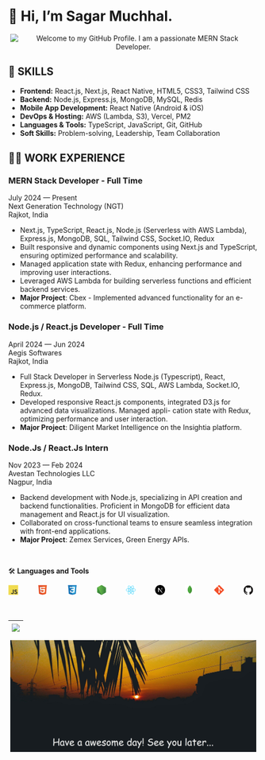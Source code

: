 # 👋 Hi, I’m Sagar Muchhal.    

<p align='center' style='margin: 16px 4px 8px;'>
    <img src="https://readme-typing-svg.herokuapp.com?font=Fira+Code&pause=1000&color=54A6FF&center=true&vCenter=true&multiline=true&width=710&height=70&lines=Welcome+to+my+GitHub+Profile;I+am+a+passionate+MERN+Stack+developer" alt="Welcome to my GitHub Profile. I am a passionate MERN Stack Developer." />
</p>

## 🚀 **SKILLS**

- **Frontend:** React.js, Next.js, React Native, HTML5, CSS3, Tailwind CSS  
- **Backend:** Node.js, Express.js, MongoDB, MySQL, Redis  
- **Mobile App Development:** React Native (Android & iOS)  
- **DevOps & Hosting:** AWS (Lambda, S3), Vercel, PM2  
- **Languages & Tools:** TypeScript, JavaScript, Git, GitHub  
- **Soft Skills:** Problem-solving, Leadership, Team Collaboration  



## 👨‍💻 WORK EXPERIENCE
   ### MERN Stack Developer - Full Time
   July 2024 — Present         
   Next Generation Technology (NGT)            
   Rajkot, India  
   - Next.js, TypeScript, React.js, Node.js (Serverless with AWS Lambda), Express.js, MongoDB, SQL, Tailwind CSS, Socket.IO, Redux
   - Built responsive and dynamic components using Next.js and TypeScript, ensuring optimized performance and scalability.
   - Managed application state with Redux, enhancing performance and improving user interactions.
   - Leveraged AWS Lambda for building serverless functions and efficient backend services.
   - **Major Project**:  Cbex - Implemented advanced functionality for an e-commerce platform.
     
   ### Node.js / React.js Developer - Full Time           
   April 2024 — Jun 2024        
   Aegis Softwares     
   Rajkot, India
   - Full Stack Developer in Serverless Node.js (Typescript), React, Express.js, MongoDB, Tailwind CSS, SQL, AWS
     Lambda, Socket.IO, Redux.
   - Developed responsive React.js components, integrated D3.js for advanced data visualizations. Managed appli-
     cation state with Redux, optimizing performance and user interaction.
   - **Major Project**: Diligent Market Intelligence on the Insightia platform.

   ### Node.Js / React.Js Intern
   Nov 2023 — Feb 2024     
   Avestan Technologies LLC  
   Nagpur, India  
   - Backend development with Node.js, specializing in API creation and backend functionalities. Proficient in
     MongoDB for efficient data management and React.js for UI visualization.
   - Collaborated on cross-functional teams to ensure seamless integration with front-end applications.
   - **Major Project**: Zemex Services, Green Energy APIs.

</br>

🛠️  **Languages and Tools**

<div style="display: flex; justify-content: space-between; align-items: center;">

<span style="display: inline-block; margin-right: 10px;">
  <img src="https://raw.githubusercontent.com/devicons/devicon/master/icons/javascript/javascript-original.svg" alt="C++" width="20" height="20" />
</span>

<span style="display: inline-block; margin-right: 10px;">
  <img src="https://raw.githubusercontent.com/devicons/devicon/master/icons/html5/html5-original.svg" alt="HTML" width="20" height="20" />
</span>

<span style="display: inline-block; margin-right: 10px;">
  <img src="https://raw.githubusercontent.com/devicons/devicon/master/icons/css3/css3-original.svg" alt="CSS" width="20" height="20" />
</span>

<span style="display: inline-block; margin-right: 10px;">
  <img src="https://raw.githubusercontent.com/devicons/devicon/master/icons/nodejs/nodejs-original.svg" alt="node" width="20" height="20" />
</span>

<span style="display: inline-block; margin-right: 10px;">
  <img src="https://raw.githubusercontent.com/devicons/devicon/master/icons/react/react-original.svg" alt="react" width="20" height="20" />
</span>

<span style="display: inline-block; margin-right: 10px;">
  <img src="https://raw.githubusercontent.com/devicons/devicon/master/icons/nextjs/nextjs-original.svg" alt="react" width="20" height="20" />
</span>

<span style="display: inline-block; margin-right: 10px;">
  <img src="https://raw.githubusercontent.com/devicons/devicon/master/icons/mongodb/mongodb-original.svg" alt="Mongodb" width="20" height="20" />
</span>


<span style="display: inline-block; margin-right: 10px;">
  <img src="https://raw.githubusercontent.com/devicons/devicon/master/icons/git/git-original.svg" alt="Git" width="20" height="20" />
</span>

<span style="display: inline-block; margin-right: 10px;">
  <img src="https://raw.githubusercontent.com/devicons/devicon/master/icons/github/github-original.svg" alt="Github" width="20" height="20" />
</span>
</div>         
<br/><br/>


| <a href="https://github.com/muchhalsagar/github-readme-stats"><img align="center" src="https://github-readme-stats.vercel.app/api/top-langs/?username=muchhalsagar&layout=compact&theme=buefy&hide_border=true" /></a> |
| -------------------------- |

<p align="center" style='margin: 8px 4px;'>
    <img src="./sunrise.jpeg?sanitize=true" alt="utkarshpathrabe" />
</p>
<!---
muchhalsagar/muchhalsagar is a ✨ special ✨ repository because its `README.md` (this file) appears on your GitHub profile.
You can click the Preview link to take a look at your changes.
--->
